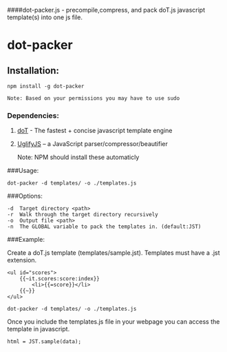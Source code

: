 ####dot-packer.js - precompile,compress, and pack doT.js javascript template(s) into one js file.

dot-packer
==========

## Installation: 
	
	npm install -g dot-packer
	
	Note: Based on your permissions you may have to use sudo

### Dependencies:
1.	[doT](https://github.com/olado/doT) - The fastest + concise javascript template engine
2.	[UglifyJS](https://github.com/mishoo/UglifyJS/) – a JavaScript parser/compressor/beautifier
	
	Note: NPM should install these automaticly

###Usage:  

	dot-packer -d templates/ -o ./templates.js

###Options:

	-d 	Target directory <path>
	-r 	Walk through the target directory recursively
	-o	Output file <path>
	-n  The GLOBAL variable to pack the templates in. (default:JST)
	

###Example:
	
Create a doT.js template (templates/sample.jst).  Templates must have a .jst extension.

	<ul id="scores">
		{{~it.scores:score:index}}
			<li>{{=score}}</li>
		{{~}}
	</ul>

	dot-packer -d templates/ -o ./templates.js
	
Once you include the templates.js file in your webpage you can access
the template in javascript.

	html = JST.sample(data);